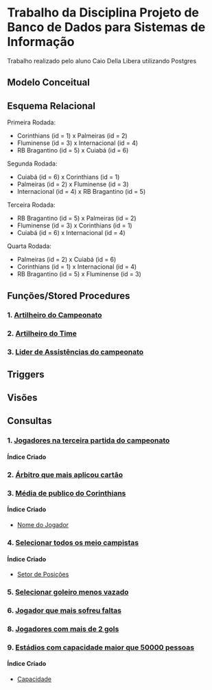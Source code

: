# Trabalho da Disciplina Projeto de Banco de Dados para Sistemas de Informação

Trabalho realizado pelo aluno Caio Della Libera utilizando Postgres

## Modelo Conceitual

## Esquema Relacional

Primeira Rodada:
- Corinthians (id = 1) x Palmeiras (id = 2)
- Fluminense (id = 3) x Internacional (id = 4)
- RB Bragantino (id = 5) x Cuiabá (id = 6)

Segunda Rodada:
- Cuiabá (id = 6) x Corinthians (id = 1)
- Palmeiras (id = 2) x Fluminense (id = 3)
- Internacional (id = 4) x RB Bragantino (id = 5)

Terceira Rodada:
- RB Bragantino (id = 5) x Palmeiras (id = 2)
- Fluminense (id = 3) x Corinthians (id = 1)
- Cuiabá (id = 6) x Internacional (id = 4)

Quarta Rodada:
- Palmeiras (id = 2) x Cuiabá (id = 6)
- Corinthians (id = 1) x Internacional (id = 4)
- RB Bragantino (id = 5) x Fluminense (id = 3)

## Funções/Stored Procedures

### 1. [Artilheiro do Campeonato](https://github.com/dlcaio/trabalho-bd2/blob/main/sql/create/functions/artilheiro_campeonato.sql)

### 2. [Artilheiro do Time](https://github.com/dlcaio/trabalho-bd2/blob/main/sql/create/functions/artilheiro_time.sql)

### 3. [Lider de Assistências do campeonato](https://github.com/dlcaio/trabalho-bd2/blob/main/sql/create/functions/lider_assistencias_campeonato.sql)

## Triggers

## Visões

## Consultas

### 1. [Jogadores na terceira partida do campeonato](https://github.com/dlcaio/trabalho-bd2/blob/main/sql/queries/1.sql)

#### Índice Criado

### 2. [Árbitro que mais aplicou cartão](https://github.com/dlcaio/trabalho-bd2/blob/main/sql/queries/2.sql)

### 3. [Média de publico do Corinthians](https://github.com/dlcaio/trabalho-bd2/blob/main/sql/queries/3.sql)

#### Índice Criado

- [Nome do Jogador](https://github.com/dlcaio/trabalho-bd2/blob/main/sql/create/indexes/nome_clube.sql)

### 4. [Selecionar todos os meio campistas](https://github.com/dlcaio/trabalho-bd2/blob/main/sql/queries/4.sql)

#### Índice Criado

- [Setor de Posições](https://github.com/dlcaio/trabalho-bd2/blob/main/sql/create/indexes/setor_posicao.sql)

### 5. [Selecionar goleiro menos vazado](https://github.com/dlcaio/trabalho-bd2/blob/main/sql/queries/5.sql)

### 6. [Jogador que mais sofreu faltas](https://github.com/dlcaio/trabalho-bd2/blob/main/sql/queries/6.sql)

### 8. [Jogadores com mais de 2 gols](https://github.com/dlcaio/trabalho-bd2/blob/main/sql/queries/8.sql)

### 9. [Estádios com capacidade maior que 50000 pessoas](https://github.com/dlcaio/trabalho-bd2/blob/main/sql/queries/9.sql)

#### Índice Criado

- [Capacidade](https://github.com/dlcaio/trabalho-bd2/blob/main/sql/create/indexes/capacidade.sql)